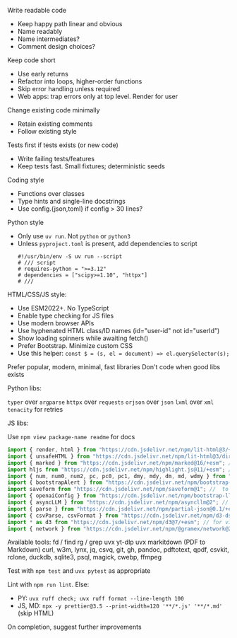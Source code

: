 Write readable code

- Keep happy path linear and obvious
- Name readably
- Name intermediates?
- Comment design choices?

Keep code short

- Use early returns
- Refactor into loops, higher-order functions
- Skip error handling unless required
- Web apps: trap errors only at top level. Render for user

Change existing code minimally

- Retain existing comments
- Follow existing style

Tests first if tests exists (or new code)

- Write failing tests/features
- Keep tests fast. Small fixtures; deterministic seeds

Coding style

- Functions over classes
- Type hints and single-line docstrings
- Use config.{json,toml} if config > 30 lines?

Python style

- Only use `uv run`. Not `python` or `python3`
- Unless `pyproject.toml` is present, add dependencies to script
  ```
  #!/usr/bin/env -S uv run --script
  # /// script
  # requires-python = ">=3.12"
  # dependencies = ["scipy>=1.10", "httpx"]
  # ///
  ```

HTML/CSS/JS style:

- Use ESM2022+. No TypeScript
- Enable type checking for JS files
- Use modern browser APIs
- Use hyphenated HTML class/ID names (id="user-id" not id="userId")
- Show loading spinners while awaiting fetch()
- Prefer Bootstrap. Minimize custom CSS
- Use this helper: `const $ = (s, el = document) => el.querySelector(s);`

Prefer popular, modern, minimal, fast libraries
Don't code when good libs exists

Python libs:

`typer` over `argparse`
`httpx` over `requests`
`orjson` over `json`
`lxml` over `xml`
`tenacity` for retries

JS libs:

Use `npm view package-name readme` for docs

```js
import { render, html } from "https://cdn.jsdelivr.net/npm/lit-html@3/+esm"; // for DOM updates
import { unsafeHTML } from "https://cdn.jsdelivr.net/npm/lit-html@3/directives/unsafe-html.js";
import { marked } from "https://cdn.jsdelivr.net/npm/marked@16/+esm"; // render Markdown
import hljs from "https://cdn.jsdelivr.net/npm/highlight.js@11/+esm"; // highlight Markdown code; link CDN CSS
import { num, num0, num2, pc, pc0, pc1, dmy, mdy, dm, md, wdmy } from "https://cdn.jsdelivr.net/npm/@gramex/ui@0.3/dist/format.js"; // number & date formatting
import { bootstrapAlert } from "https://cdn.jsdelivr.net/npm/bootstrap-alert@1"; // for notifications. `bootstrapAlert({ title: "Success", body: "Toast message", color: "success" })`
import saveform from "https://cdn.jsdelivr.net/npm/saveform@1"; //  to persist form data. `saveform("#form-to-persist")`
import { openaiConfig } from "https://cdn.jsdelivr.net/npm/bootstrap-llm-provider@1"; // LLM provider modal. `const { baseUrl, apiKey, models } = await openaiConfig()`
import { asyncLLM } from "https://cdn.jsdelivr.net/npm/asyncllm@2"; // streams LLM responses. `for await (const { content, error } of asyncLLM(baseURL, { method: "POST", body: JSON.stringify({...}), headers: { Authorization: `Bearer ${apiKey}` } }`
import { parse } from "https://cdn.jsdelivr.net/npm/partial-json@0.1/+esm"; // parse streamed JSON. `const { key } = parse('{"key":"v')`
import { csvParse, csvFormat } from "https://cdn.jsdelivr.net/npm/d3-dsv@3/+esm"; // parse CSV
import * as d3 from "https://cdn.jsdelivr.net/npm/d3@7/+esm"; // for visualizations
import { network } from "https://cdn.jsdelivr.net/npm/@gramex/network@2"; // for force-directed layouts
```

Available tools:
fd / find
rg / grep
uvx yt-dlp
uvx markitdown (PDF to Markdown)
curl, w3m, lynx, jq, csvq, git, gh, pandoc, pdftotext, qpdf, csvkit, rclone, duckdb, sqlite3, psql, magick, cwebp, ffmpeg

Test with `npm test` and `uvx pytest` as appropriate

Lint with `npm run lint`. Else:

- PY: `uvx ruff check; uvx ruff format --line-length 100`
- JS, MD: `npx -y prettier@3.5 --print-width=120 '**/*.js' '**/*.md'` (skip HTML)

On completion, suggest further improvements
